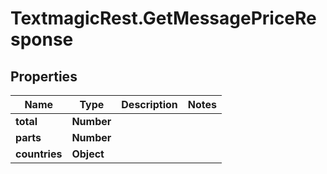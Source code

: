 # TextmagicRest.GetMessagePriceResponse

## Properties
Name | Type | Description | Notes
------------ | ------------- | ------------- | -------------
**total** | **Number** |  | 
**parts** | **Number** |  | 
**countries** | **Object** |  | 


